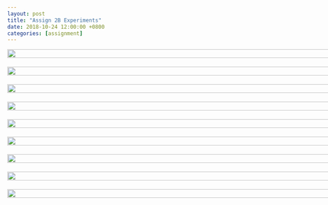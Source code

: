 ```yaml
---
layout: post
title: "Assign 2B Experiments"
date: 2018-10-24 12:00:00 +0800
categories: [assignment]
---
```

<style>
  .wrapper {
    display: grid;
    grid-template-columns: repeat(auto-fit, minmax(30vh, 1fr));
    grid-gap: 20px;
  }

  .item > img {
    width:100%;
  }
</style>

<div class="wrapper">
  <div class="item">
    <img src="/speaalpha18/asset_images/assign/Slide02.png"/>
  </div>
  <div class="item">
    <img src="/speaalpha18/asset_images/assign/Slide03.png"/>
  </div>
  <div class="item">
    <img src="/speaalpha18/asset_images/assign/Slide03.png"/>
  </div>
  <div class="item">
    <img src="/speaalpha18/asset_images/assign/Slide04.png"/>
  </div>
  <div class="item">
    <img src="/speaalpha18/asset_images/assign/Slide06.png"/>
  </div>
  <div class="item">
    <img src="/speaalpha18/asset_images/assign/Slide07.png"/>
  </div>
  <div class="item">
    <img src="/speaalpha18/asset_images/assign/Slide08.png"/>
  </div>
  <div class="item">
    <img src="/speaalpha18/asset_images/assign/Slide09.png"/>
  </div>
  <div class="item">
    <img src="/speaalpha18/asset_images/assign/Slide10.png"/>
  </div>
</div>